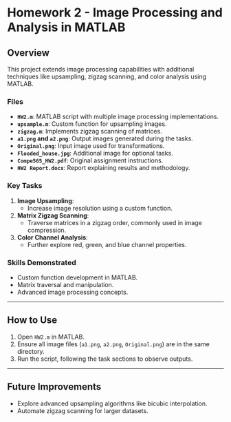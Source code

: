 # Homework 2 - Image Processing and Analysis in MATLAB

## Overview
This project extends image processing capabilities with additional techniques like upsampling, zigzag scanning, and color analysis using MATLAB.

### Files
- **`HW2.m`**: MATLAB script with multiple image processing implementations.
- **`upsample.m`**: Custom function for upsampling images.
- **`zigzag.m`**: Implements zigzag scanning of matrices.
- **`a1.png` and `a2.png`**: Output images generated during the tasks.
- **`Original.png`**: Input image used for transformations.
- **`Flooded_house.jpg`**: Additional image for optional tasks.
- **`Compe565_HW2.pdf`**: Original assignment instructions.
- **`HW2 Report.docx`**: Report explaining results and methodology.

### Key Tasks
1. **Image Upsampling**:
   - Increase image resolution using a custom function.
2. **Matrix Zigzag Scanning**:
   - Traverse matrices in a zigzag order, commonly used in image compression.
3. **Color Channel Analysis**:
   - Further explore red, green, and blue channel properties.

### Skills Demonstrated
- Custom function development in MATLAB.
- Matrix traversal and manipulation.
- Advanced image processing concepts.

---

## How to Use
1. Open `HW2.m` in MATLAB.
2. Ensure all image files (`a1.png`, `a2.png`, `Original.png`) are in the same directory.
3. Run the script, following the task sections to observe outputs.

---

## Future Improvements
- Explore advanced upsampling algorithms like bicubic interpolation.
- Automate zigzag scanning for larger datasets.

